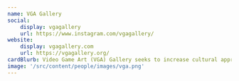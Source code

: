 ```yaml
---
name: VGA Gallery
social:
    display: vgagallery
    url: https://www.instagram.com/vgagallery/
website:
    display: vgagallery.com
    url: https://vgagallery.org/
cardBlurb: Video Game Art (VGA) Gallery seeks to increase cultural appreciation, education of video games and new media through exhibition, study, critique, and sale. Annual programs include Exhibitions and Events featuring the work of significant artists and game developers from around the world; Education programs are comprised of talks, screenings, and student programs; the VGA fine art print collection encompasses giclees and posters of artwork from video games; and a scholarly publications program that includes the VGA Reader, a peer-reviewed journal that highlights new scholarship about video games and new media art. VGA Gallery is an Illinois 501(c)(3) not-for-profit corporation.
image: '/src/content/people/images/vga.png'
---
```

